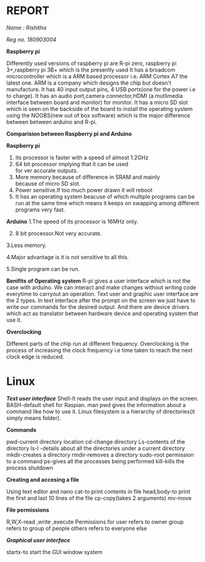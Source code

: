 # REPORT
*Name  : Rishitha*

*Reg no. 180903004*

**Raspberry pi**

Differently used versions of raspberry pi are R-pi zero,
raspberry pi 3+,raspberry pi 3B+ which is the presently used
It has a broadcom microcontroller which is a ARM based processor i.e. ARM Cortex A7 the latest one.
ARM is a company which designs the chip but doesn't manufacture.
It has 40 input output pins, 4 USB ports(one for the power i.e to charge).
It has an audio port,camera connector,HDMI (a mutlimedia interface between board and monitor) for monitor.
It has a micro SD slot which is seen on the backside of the board
to install the operating system using the NOOBS(new out of box software) which is 
the major difference between between arduino and R-pi.

**Comparision between Raspberry pi and Arduino**

**Raspberry pi**                                                      
1. Its processor is faster with a speed of almost 1.2GHz                
2. 64 bit processor implying that it can be used                        
   for ver accurate outputs.
3. More memory because of difference in SRAM and mainly                 
   because of micro SD slot.
4. Power sensitive.If too much power drawn it will reboot               
5. It has an operating system beacuse of which multiple programs can be run at the same 
   time which means it keeps on swapping among different programs very fast.

**Arduino**
1.The speed of its processor is 16MHz only.

 2. 8 bit processor.Not very accurate.  
 
 3.Less memory.
 
 4.Major advantage is it is not sensitive to all this.
 
 5.Single program can be run.

**Benifits of Operating system**
R-pi gives a user interface which is not the case with arduino.
We can interact and make changes without writing code everytime to carryout an operation.
Text user and graphic user interface are the 2 types.
In text interface after the prompt on the screen we just have to write our commands for the desired output.
And there are device drivers which act as translator between hardware device and operating system that use it.

**Overclocking**

Different parts of the chip run at different frequency.
Overclocking is the process of increasing the clock frequency i.e time taken to reach the next clock edge is reduced.

# Linux

***Text user interface***
Shell-It reads the user input and displays on the screen.
BASH-default shell for Raspian.
man pwd gives the information about a command like how to use it.
Linux filesystem is a hierarchy of directories(it simply means folder).

**Commands**

pwd-current directory location
cd-change directory
Ls-contents of the directory
ls-l -details about all the directories under a current directory
mkdir-creates a directory
rmdir-removes a directory
sudo-root permission to a command
ps-gives all the processes being performed
kill-kills the process
shutdown

**Creating and accesing a file**

Using text editor and nano
cat-to print contents in file
head,body-to print the first and last 10 lines of the file
cp-copy(takes 2 arguments)
mv-move

**File permissions**

R,W,X-read ,write ,execute
Permissions for user refers to owner
group refers to group of people
others refers to everyone else

***Graphical user interface***

startx-to start the GUI window system
